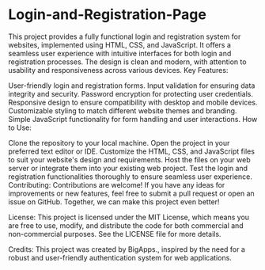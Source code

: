 # Login-and-Registration-Page
This project provides a fully functional login and registration system for websites, implemented using HTML, CSS, and JavaScript. It offers a seamless user experience with intuitive interfaces for both login and registration processes. The design is clean and modern, with attention to usability and responsiveness across various devices.
Key Features:

User-friendly login and registration forms.
Input validation for ensuring data integrity and security.
Password encryption for protecting user credentials.
Responsive design to ensure compatibility with desktop and mobile devices.
Customizable styling to match different website themes and branding.
Simple JavaScript functionality for form handling and user interactions.
How to Use:

Clone the repository to your local machine.
Open the project in your preferred text editor or IDE.
Customize the HTML, CSS, and JavaScript files to suit your website's design and requirements.
Host the files on your web server or integrate them into your existing web project.
Test the login and registration functionalities thoroughly to ensure seamless user experience.
Contributing:
Contributions are welcome! If you have any ideas for improvements or new features, feel free to submit a pull request or open an issue on GitHub. Together, we can make this project even better!

License:
This project is licensed under the MIT License, which means you are free to use, modify, and distribute the code for both commercial and non-commercial purposes. See the LICENSE file for more details.

Credits:
This project was created by BigApps., inspired by the need for a robust and user-friendly authentication system for web applications.
